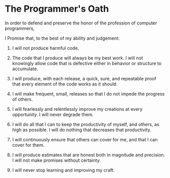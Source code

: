 # The Programmer's Oath

In order to defend and preserve the honor of the profession of computer programmers,

I Promise that, to the best of my ability and judgement:

1. I will not produce harmful code.

2. The code that I produce will always be my best work. I will not knowingly allow code that is defective either in behavior or structure to accumulate.

3. I will produce, with each release, a quick, sure, and repeatable proof that every element of the code works as it should.

4. I will make frequent, small, releases so that I do not impede the progress of others.

5. I will fearlessly and relentlessly improve my creations at every opportunity. I will never degrade them.

6. I will do all that I can to keep the productivity of myself, and others, as high as possible. I will do nothing that decreases that productivity.

7. I will continuously ensure that others can cover for me, and that I can cover for them.

8. I will produce estimates that are honest both in magnitude and precision. I will not make promises without certainty.

9. I will never stop learning and improving my craft.
